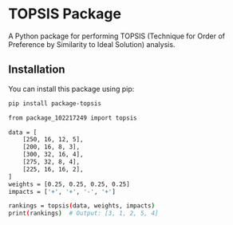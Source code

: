 # TOPSIS Package

A Python package for performing TOPSIS (Technique for Order of Preference by Similarity to Ideal Solution) analysis.

## Installation
You can install this package using pip:

```bash
pip install package-topsis

from package_102217249 import topsis

data = [
    [250, 16, 12, 5],
    [200, 16, 8, 3],
    [300, 32, 16, 4],
    [275, 32, 8, 4],
    [225, 16, 16, 2],
]
weights = [0.25, 0.25, 0.25, 0.25]
impacts = ['+', '+', '-', '+']

rankings = topsis(data, weights, impacts)
print(rankings)  # Output: [3, 1, 2, 5, 4]
